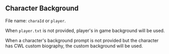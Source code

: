 ## Character Background

File name: `charaId` or `player`.

When `player.txt` is not provided, player's in game background will be used.

When a character's background prompt is not provided but the character has CWL custom biography, the custom background
will be used.